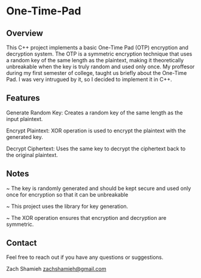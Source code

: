 # One-Time-Pad
## Overview
This C++ project implements a basic One-Time Pad (OTP) encryption and decryption system. The OTP is a symmetric encryption technique that uses a random key of the same length as the plaintext, making it theoretically unbreakable when the key is truly random and used only once. My proffesor during my first semester of college, taught us briefly about the One-Time Pad. I was very intrugued by it, so I decided to implement it in C++. 

## Features
Generate Random Key: Creates a random key of the same length as the input plaintext.

Encrypt Plaintext: XOR operation is used to encrypt the plaintext with the generated key.

Decrypt Ciphertext: Uses the same key to decrypt the ciphertext back to the original plaintext.

## Notes
~ The key is randomly generated and should be kept secure and used only once for encryption so that it can be unbreakable

~ This project uses the <random> library for key generation.

~ The XOR operation ensures that encryption and decryption are symmetric.

## Contact
Feel free to reach out if you have any questions or suggestions. 

Zach Shamieh
zachshamieh@gmail.com
